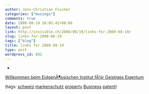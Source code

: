 ```yaml
---
author: Jens-Christian Fischer
categories: ["musings"]
comments: true
date: 2008-08-19 16:05:42+00:00
layout: post
link: http://invisible.ch/2008/08/19/links-for-2008-08-19/
slug: links-for-2008-08-19
tags: ["blog"]
title: links for 2008-08-19
type: post
wordpress_id: 682
---
```


  * 
                

[Willkommen beim EidgenÃ¶ssischen Institut fÃ¼r Geistiges Eigentum](http://www.ige.ch/)


                
                

(tags: [schweiz](http://delicious.com/jaycee/schweiz) [markenschutz](http://delicious.com/jaycee/markenschutz) [property](http://delicious.com/jaycee/property) [Business](http://delicious.com/jaycee/Business) [patent](http://delicious.com/jaycee/patent))


            
